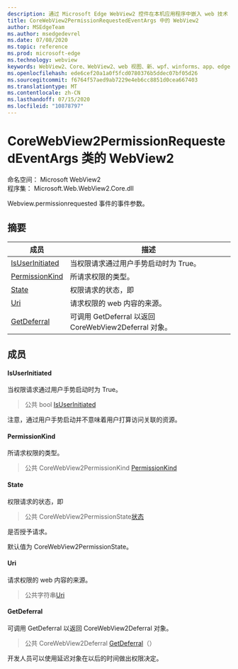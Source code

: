```yaml
---
description: 通过 Microsoft Edge WebView2 控件在本机应用程序中嵌入 web 技术（HTML、CSS 和 JavaScript）
title: CoreWebView2PermissionRequestedEventArgs 中的 WebView2
author: MSEdgeTeam
ms.author: msedgedevrel
ms.date: 07/08/2020
ms.topic: reference
ms.prod: microsoft-edge
ms.technology: webview
keywords: WebView2、Core、WebView2、web 视图、新、wpf、winforms、app、edge、CoreWebView2、CoreWebView2Controller、浏览器控件、边缘 html、、浏览器控件、边缘 html、WebView2
ms.openlocfilehash: ede6cef20a1a0f5fcd0780376b5ddec07bf05d26
ms.sourcegitcommit: f6764f57aed9ab7229e4eb6cc8851d0cea667403
ms.translationtype: MT
ms.contentlocale: zh-CN
ms.lasthandoff: 07/15/2020
ms.locfileid: "10878797"
---
```

# CoreWebView2PermissionRequestedEventArgs 类的 WebView2 

命名空间： Microsoft WebView2 \
程序集： Microsoft.Web.WebView2.Core.dll

Webview.permissionrequested 事件的事件参数。

## 摘要

 成员                        | 描述
--------------------------------|---------------------------------------------
[IsUserInitiated](#isuserinitiated) | 当权限请求通过用户手势启动时为 True。
[PermissionKind](#permissionkind) | 所请求权限的类型。
[State](#state) | 权限请求的状态，即
[Uri](#uri) | 请求权限的 web 内容的来源。
[GetDeferral](#getdeferral) | 可调用 GetDeferral 以返回 CoreWebView2Deferral 对象。

## 成员

#### IsUserInitiated 

当权限请求通过用户手势启动时为 True。

> 公共 bool [IsUserInitiated](#isuserinitiated)

注意，通过用户手势启动并不意味着用户打算访问关联的资源。

#### PermissionKind 

所请求权限的类型。

> 公共 CoreWebView2PermissionKind [PermissionKind](#permissionkind)

#### State 

权限请求的状态，即

> 公共 CoreWebView2PermissionState[状态](#state)

是否授予请求。

默认值为 CoreWebView2PermissionState。

#### Uri 

请求权限的 web 内容的来源。

> 公共字符串[Uri](#uri)

#### GetDeferral 

可调用 GetDeferral 以返回 CoreWebView2Deferral 对象。

> 公共 CoreWebView2Deferral [GetDeferral](#getdeferral)（）

开发人员可以使用延迟对象在以后的时间做出权限决定。


